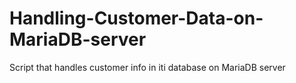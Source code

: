 # Handling-Customer-Data-on-MariaDB-server
 Script that handles customer info in iti database on MariaDB server
